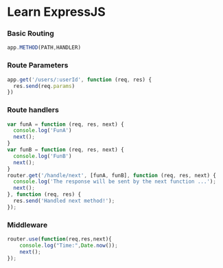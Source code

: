 # Learn ExpressJS

### Basic Routing

```javascript
app.METHOD(PATH,HANDLER)
```

### Route Parameters

```javascript
app.get('/users/:userId', function (req, res) {
  res.send(req.params)
})
```

### Route handlers

```javascript
var funA = function (req, res, next) {
  console.log('FunA')
  next();
}
var funB = function (req, res, next) {
  console.log('FunB')
  next();
}
router.get('/handle/next', [funA, funB], function (req, res, next) {
  console.log('The response will be sent by the next function ...');
  next();
}, function (req, res) {
  res.send('Handled next method!');
});
```

### Middleware

```javascript
router.use(function(req,res,next){
	console.log("Time:",Date.now());
	next();
});
```



